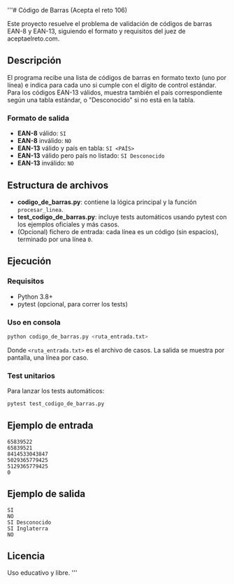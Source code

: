 '''# Código de Barras (Acepta el reto 106)

Este proyecto resuelve el problema de validación de códigos de barras EAN-8 y EAN-13, siguiendo el formato y requisitos del juez de aceptaelreto.com.

## Descripción

El programa recibe una lista de códigos de barras en formato texto (uno por línea) e indica para cada uno si cumple con el dígito de control estándar. Para los códigos EAN-13 válidos, muestra también el país correspondiente según una tabla estándar, o "Desconocido" si no está en la tabla.

### Formato de salida
- **EAN-8** válido: `SI`
- **EAN-8** inválido: `NO`
- **EAN-13** válido y país en tabla: `SI <PAÍS>`
- **EAN-13** válido pero país no listado: `SI Desconocido`
- **EAN-13** inválido: `NO`

## Estructura de archivos
- **codigo_de_barras.py**: contiene la lógica principal y la función `procesar_linea`.
- **test_codigo_de_barras.py**: incluye tests automáticos usando pytest con los ejemplos oficiales y más casos.
- (Opcional) fichero de entrada: cada línea es un código (sin espacios), terminado por una línea `0`.

## Ejecución
### Requisitos
- Python 3.8+
- pytest (opcional, para correr los tests)

### Uso en consola
```bash
python codigo_de_barras.py <ruta_entrada.txt>
```

Donde `<ruta_entrada.txt>` es el archivo de casos. La salida se muestra por pantalla, una línea por caso.

### Test unitarios
Para lanzar los tests automáticos:
```bash
pytest test_codigo_de_barras.py
```

## Ejemplo de entrada
```
65839522
65839521
8414533043847
5029365779425
5129365779425
0
```

## Ejemplo de salida
```
SI
NO
SI Desconocido
SI Inglaterra
NO
```

## Licencia
Uso educativo y libre.
'''
